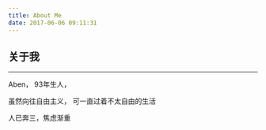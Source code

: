 ```yaml
---
title: About Me
date: 2017-06-06 09:11:31
---
```


## 关于我
----

Aben，
93年生人，

虽然向往自由主义，
可一直过着不太自由的生活

人已奔三，焦虑渐重


